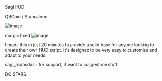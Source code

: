 Sagi HUD

QBCore / Standalone

![image](https://github.com/user-attachments/assets/1ff95a56-6f01-4b2f-b529-affae3d72257)

margin fixed
![image](https://github.com/user-attachments/assets/9288176b-2269-4734-8fb7-091b92b683aa)


I made this in just 20 minutes to provide a solid base for anyone looking to create their own HUD script. It's designed to be very easy to customize and adapt to your needs.

sagi_asdasdas - for support, if want to suggest me stuff

DO STARS
